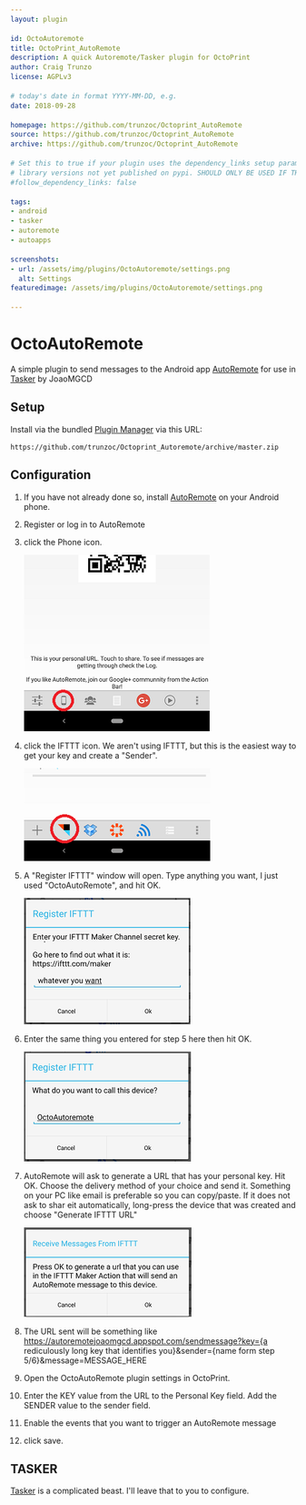 ```yaml
---
layout: plugin

id: OctoAutoremote
title: OctoPrint_AutoRemote
description: A quick Autoremote/Tasker plugin for OctoPrint
author: Craig Trunzo
license: AGPLv3

# today's date in format YYYY-MM-DD, e.g.
date: 2018-09-28

homepage: https://github.com/trunzoc/Octoprint_AutoRemote
source: https://github.com/trunzoc/Octoprint_AutoRemote
archive: https://github.com/trunzoc/Octoprint_AutoRemote

# Set this to true if your plugin uses the dependency_links setup parameter to include
# library versions not yet published on pypi. SHOULD ONLY BE USED IF THERE IS NO OTHER OPTION!
#follow_dependency_links: false

tags:
- android
- tasker
- autoremote
- autoapps

screenshots:
- url: /assets/img/plugins/OctoAutoremote/settings.png
  alt: Settings
featuredimage: /assets/img/plugins/OctoAutoremote/settings.png

---
```

# OctoAutoRemote

A simple plugin to send messages to the Android app [AutoRemote](https://play.google.com/store/apps/details?id=com.joaomgcd.autoremote) for use in [Tasker](https://play.google.com/store/apps/details?id=net.dinglisch.android.taskerm) by JoaoMGCD

## Setup

Install via the bundled [Plugin Manager](http://docs.octoprint.org/en/master/bundledplugins/pluginmanager.html)
via this URL:

    https://github.com/trunzoc/Octoprint_Autoremote/archive/master.zip

## Configuration
1. If you have not already done so, install [AutoRemote](https://play.google.com/store/apps/details?id=com.joaomgcd.autoremote) on your Android phone.
2. Register or log in to AutoRemote
3. click the Phone icon.

    ![screenshot](/assets/img/plugins/OctoAutoremote/autoremotephoneicon.png)
4. click the IFTTT icon. We aren't using IFTTT, but this is the easiest way to get your key and create a "Sender". 
    
    ![screenshot](/assets/img/plugins/OctoAutoremote/autoremoteifttticon.png)
5. A "Register IFTTT" window will open.  Type anything you want, I just used "OctoAutoRemote", and hit OK.
    
    ![screenshot](/assets/img/plugins/OctoAutoremote/registerifttticon.png)
6. Enter the same thing you entered for step 5 here then hit OK.
    
    ![screenshot](/assets/img/plugins/OctoAutoremote/devicename.png)
7. AutoRemote will ask to generate a URL that has your personal key. Hit OK. Choose the delivery method of your choice and send it. Something on your PC like email is preferable so you can copy/paste. If it does not ask to shar eit automatically, long-press the device that was created and choose "Generate IFTTT URL"
    
    ![screenshot](/assets/img/plugins/OctoAutoremote/generateurl.png)
8. The URL sent will be something like https://autoremotejoaomgcd.appspot.com/sendmessage?key={a rediculously long key that identifies you}&sender={name form step 5/6}&message=MESSAGE_HERE    
9. Open the OctoAutoRemote plugin settings in OctoPrint. 
10. Enter the KEY value from the URL to the Personal Key field.  Add the SENDER value to the sender field.
11. Enable the events that you want to trigger an AutoRemote message
12. click save.

## TASKER

[Tasker](https://play.google.com/store/apps/details?id=net.dinglisch.android.taskerm) is a complicated beast.  I'll leave that to you to configure.
 

